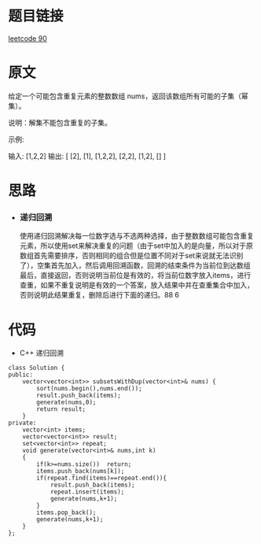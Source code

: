 # 题目链接
[leetcode 90](https://leetcode-cn.com/problems/subsets-ii/)

# 原文
给定一个可能包含重复元素的整数数组 nums，返回该数组所有可能的子集（幂集）。

说明：解集不能包含重复的子集。

示例:

输入: [1,2,2]
输出:
[
  [2],
  [1],
  [1,2,2],
  [2,2],
  [1,2],
  []
]

# 思路
- ### **递归回溯**
  使用递归回溯解决每一位数字选与不选两种选择，由于整数数组可能包含重复元素，所以使用set来解决重复的问题（由于set中加入的是向量，所以对于原数组首先需要排序，否则相同的组合但是位置不同对于set来说就无法识别了），空集首先加入，然后调用回溯函数，回溯的结束条件为当前位到达数组最后，直接返回，否则说明当前位是有效的，将当前位数字放入items，进行查重，如果不重复说明是有效的一个答案，放入结果中并在查重集合中加入，否则说明此结果重复，删除后进行下面的递归。88 6

# 代码
- C++ 递归回溯
```
class Solution {
public:
    vector<vector<int>> subsetsWithDup(vector<int>& nums) {
        sort(nums.begin(),nums.end());
        result.push_back(items);
        generate(nums,0);
        return result;
    }
private:
    vector<int> items;
    vector<vector<int>> result;
    set<vector<int>> repeat;
    void generate(vector<int>& nums,int k)
    {
        if(k>=nums.size())  return;
        items.push_back(nums[k]);
        if(repeat.find(items)==repeat.end()){
            result.push_back(items);
            repeat.insert(items);
            generate(nums,k+1);
        }
        items.pop_back();
        generate(nums,k+1);
    }
};
```

